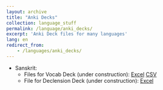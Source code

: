```yaml
---
layout: archive
title: "Anki Decks"
collection: language_stuff
permalink: /language/anki_decks/
excerpt: 'Anki Deck files for many languages'
lang: en
redirect_from: 
    - /languages/anki_decks/
---
```


* Sanskrit:
    * Files for Vocab Deck (under construction):
        <a href="https://argilfea.github.io/philippethemedicalphysicist.github.io/files/Languages/Sanskrit_Anki.xlsx" target="_blank" rel="noopener noreferrer">Excel</a>
        <a href="https://argilfea.github.io/philippethemedicalphysicist.github.io/files/Languages/Sanskrit_Anki_v9.csv" target="_blank" rel="noopener noreferrer">CSV</a><br>
    * File for Declension Deck (under construction):
        <a href="https://argilfea.github.io/philippethemedicalphysicist.github.io/files/Languages/Sanskrit_Declension.xlsx" target="_blank" rel="noopener noreferrer">Excel</a>

